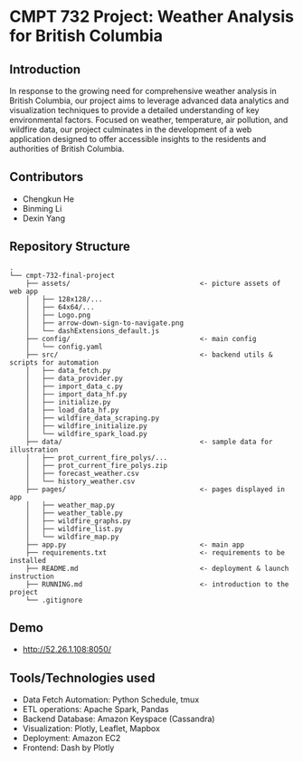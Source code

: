 # CMPT 732 Project: Weather Analysis for British Columbia

## Introduction

In response to the growing need for comprehensive weather analysis in British Columbia, our project aims to leverage advanced data analytics and visualization techniques to provide a detailed understanding of key environmental factors. Focused on weather, temperature, air pollution, and wildfire data, our project culminates in the development of a web application designed to offer accessible insights to the residents and authorities of British Columbia.

## Contributors

* Chengkun He
* Binming Li
* Dexin Yang

## Repository Structure
```
.
└── cmpt-732-final-project
    ├── assets/                                <- picture assets of web app
    │   ├── 128x128/...
    │   ├── 64x64/...
    │   ├── Logo.png
    │   ├── arrow-down-sign-to-navigate.png
    │   └── dashExtensions_default.js
    ├── config/                                <- main config
    │   └── config.yaml
    ├── src/                                   <- backend utils & scripts for automation
    │   ├── data_fetch.py
    │   ├── data_provider.py
    │   ├── import_data_c.py
    │   ├── import_data_hf.py
    │   ├── initialize.py
    │   ├── load_data_hf.py
    │   ├── wildfire_data_scraping.py
    │   ├── wildfire_initialize.py
    │   └── wildfire_spark_load.py
    ├── data/                                  <- sample data for illustration
    │   ├── prot_current_fire_polys/...
    │   ├── prot_current_fire_polys.zip
    │   ├── forecast_weather.csv
    │   └── history_weather.csv
    ├── pages/                                 <- pages displayed in app
    │   ├── weather_map.py
    │   ├── weather_table.py
    │   ├── wildfire_graphs.py
    │   ├── wildfire_list.py
    │   └── wildfire_map.py
    ├── app.py                                 <- main app
    ├── requirements.txt                       <- requirements to be installed
    ├── README.md                              <- deployment & launch instruction
    ├── RUNNING.md                             <- introduction to the project
    └── .gitignore
```

## Demo
* http://52.26.1.108:8050/

## Tools/Technologies used

* Data Fetch Automation: Python Schedule, tmux
* ETL operations: Apache Spark, Pandas
* Backend Database: Amazon Keyspace (Cassandra)
* Visualization: Plotly, Leaflet, Mapbox
* Deployment: Amazon EC2
* Frontend: Dash by Plotly
